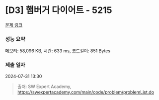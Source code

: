 # [D3] 햄버거 다이어트 - 5215 

[문제 링크](https://swexpertacademy.com/main/code/problem/problemDetail.do?contestProbId=AWT-lPB6dHUDFAVT) 

### 성능 요약

메모리: 58,096 KB, 시간: 633 ms, 코드길이: 851 Bytes

### 제출 일자

2024-07-31 13:30



> 출처: SW Expert Academy, https://swexpertacademy.com/main/code/problem/problemList.do